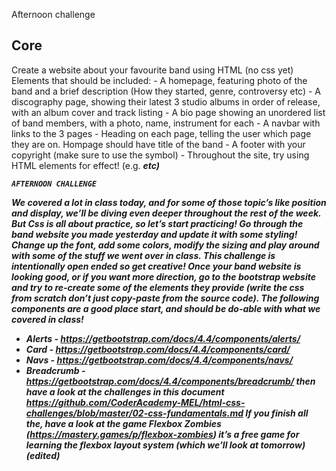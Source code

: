 Afternoon challenge
## Core
Create a website about your favourite band using HTML (no css yet)
Elements that should be included:
    - A homepage, featuring photo of the band and a brief description (How they started, genre, controversy etc)
    - A discography page, showing their latest 3 studio albums in order of release, with an album cover and track listing
    - A bio page showing an unordered list of band members, with a photo, name, instrument for each
    - A navbar with links to the 3 pages
    - Heading on each page, telling the user which page they are on. Hompage should have title of the band
    - A footer with your copyright (make sure to use the symbol)
    - Throughout the site, try using HTML elements for effect! (e.g. <em> <b> etc)


    AFTERNOON CHALLENGE
We covered a lot in class today, and for some of those topic’s like position and display, we’ll be diving even deeper throughout the rest of the week. But Css is all about practice, so let’s start practicing!
Go through the band website you made yesterday and update it with some styling! Change up the font, add some colors, modify the sizing and play around with some of the stuff we went over in class. This challenge is intentionally open ended so get creative!
Once your band website is looking good, or if you want more direction, go to the bootstrap website and try to re-create some of the elements they provide (write the css from scratch don’t just copy-paste from the source code). The following components are a good place start, and should be do-able with what we covered in class!
- Alerts - https://getbootstrap.com/docs/4.4/components/alerts/
- Card - https://getbootstrap.com/docs/4.4/components/card/
- Navs - https://getbootstrap.com/docs/4.4/components/navs/
- Breadcrumb - https://getbootstrap.com/docs/4.4/components/breadcrumb/
then have a look at the challenges in this document https://github.com/CoderAcademy-MEL/html-css-challenges/blob/master/02-css-fundamentals.md
If you finish all the, have a look at the game Flexbox Zombies (https://mastery.games/p/flexbox-zombies) it’s a free game for learning the flexbox layout system (which we’ll look at tomorrow) (edited) 